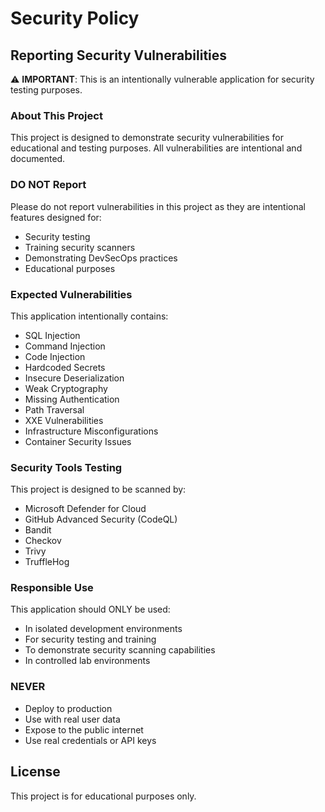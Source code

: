 # Security Policy

## Reporting Security Vulnerabilities

⚠️ **IMPORTANT**: This is an intentionally vulnerable application for security testing purposes.

### About This Project

This project is designed to demonstrate security vulnerabilities for educational and testing purposes. All vulnerabilities are intentional and documented.

### DO NOT Report

Please do not report vulnerabilities in this project as they are intentional features designed for:
- Security testing
- Training security scanners
- Demonstrating DevSecOps practices
- Educational purposes

### Expected Vulnerabilities

This application intentionally contains:
- SQL Injection
- Command Injection
- Code Injection
- Hardcoded Secrets
- Insecure Deserialization
- Weak Cryptography
- Missing Authentication
- Path Traversal
- XXE Vulnerabilities
- Infrastructure Misconfigurations
- Container Security Issues

### Security Tools Testing

This project is designed to be scanned by:
- Microsoft Defender for Cloud
- GitHub Advanced Security (CodeQL)
- Bandit
- Checkov
- Trivy
- TruffleHog

### Responsible Use

This application should ONLY be used:
- In isolated development environments
- For security testing and training
- To demonstrate security scanning capabilities
- In controlled lab environments

### NEVER

- Deploy to production
- Use with real user data
- Expose to the public internet
- Use real credentials or API keys

## License

This project is for educational purposes only.
